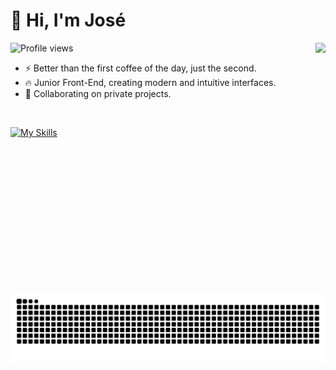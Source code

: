 <h1 align="left">👋 Hi, I'm José</h1>
<img align="right" height="400rem" src="https://github.com/karazov/karazov/blob/main/ninja-code.jpg"/>
<p align="left"> <img src="https://komarev.com/ghpvc/?username=karaz0v&color=green" alt="Profile views" /> </p>


- ⚡ Better than the first coffee of the day, just the second.
- 🔥 Junior Front-End, creating modern and intuitive interfaces.
- 🌱 Collaborating on private projects.

<br>

[![My Skills](https://skillicons.dev/icons?i=css,html,js,ts,react,vscode,aws,cloudflare,github,figma&theme=dark)](https://skillicons.dev)

<br>

![Snake animation](https://github.com/karaz0v/karaz0v/blob/output/github-contribution-grid-snake.svg)
